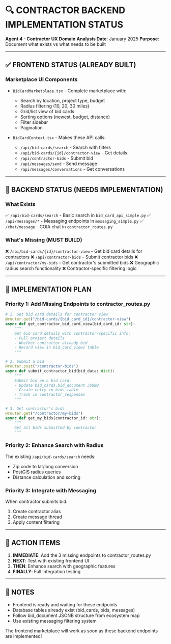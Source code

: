 # 🔍 CONTRACTOR BACKEND IMPLEMENTATION STATUS
**Agent 4 - Contractor UX Domain**
**Analysis Date**: January 2025
**Purpose**: Document what exists vs what needs to be built

---

## ✅ FRONTEND STATUS (ALREADY BUILT)

### **Marketplace UI Components**
- `BidCardMarketplace.tsx` - Complete marketplace with:
  - Search by location, project type, budget
  - Radius filtering (10, 20, 30 miles)
  - Grid/list view of bid cards
  - Sorting options (newest, budget, distance)
  - Filter sidebar
  - Pagination

- `BidCardContext.tsx` - Makes these API calls:
  - `/api/bid-cards/search` - Search with filters
  - `/api/bid-cards/{id}/contractor-view` - Get details
  - `/api/contractor-bids` - Submit bid
  - `/api/messages/send` - Send message
  - `/api/messages/conversations` - Get conversations

---

## 🔴 BACKEND STATUS (NEEDS IMPLEMENTATION)

### **What Exists**
✅ `/api/bid-cards/search` - Basic search in `bid_card_api_simple.py`
✅ `/api/messages/*` - Messaging endpoints in `messaging_simple.py`
✅ `/chat/message` - COIA chat in `contractor_routes.py`

### **What's Missing (MUST BUILD)**
❌ `/api/bid-cards/{id}/contractor-view` - Get bid card details for contractors
❌ `/api/contractor-bids` - Submit contractor bids
❌ `/api/contractor/my-bids` - Get contractor's submitted bids
❌ Geographic radius search functionality
❌ Contractor-specific filtering logic

---

## 🎯 IMPLEMENTATION PLAN

### **Priority 1: Add Missing Endpoints to contractor_routes.py**

```python
# 1. Get bid card details for contractor view
@router.get("/bid-cards/{bid_card_id}/contractor-view")
async def get_contractor_bid_card_view(bid_card_id: str):
    """
    Get bid card details with contractor-specific info:
    - Full project details
    - Whether contractor already bid
    - Record view in bid_card_views table
    """

# 2. Submit a bid
@router.post("/contractor-bids")
async def submit_contractor_bid(bid_data: dict):
    """
    Submit bid on a bid card:
    - Update bid_cards.bid_document JSONB
    - Create entry in bids table
    - Track in contractor_responses
    """

# 3. Get contractor's bids
@router.get("/contractor/my-bids")
async def get_my_bids(contractor_id: str):
    """
    Get all bids submitted by contractor
    """
```

### **Priority 2: Enhance Search with Radius**

The existing `/api/bid-cards/search` needs:
- Zip code to lat/long conversion
- PostGIS radius queries
- Distance calculation and sorting

### **Priority 3: Integrate with Messaging**

When contractor submits bid:
1. Create contractor alias
2. Create message thread
3. Apply content filtering

---

## 🚧 ACTION ITEMS

1. **IMMEDIATE**: Add the 3 missing endpoints to contractor_routes.py
2. **NEXT**: Test with existing frontend UI
3. **THEN**: Enhance search with geographic features
4. **FINALLY**: Full integration testing

---

## 📝 NOTES

- Frontend is ready and waiting for these endpoints
- Database tables already exist (bid_cards, bids, messages)
- Follow bid_document JSONB structure from ecosystem map
- Use existing messaging filtering system

The frontend marketplace will work as soon as these backend endpoints are implemented!